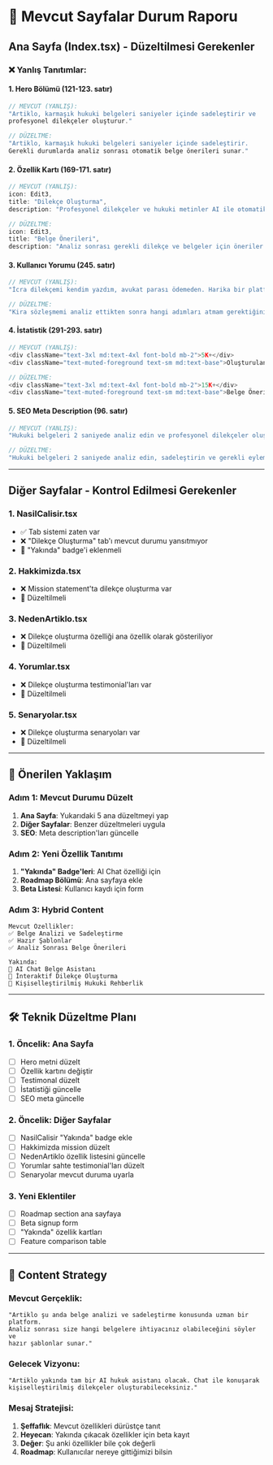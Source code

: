 # 🚨 Mevcut Sayfalar Durum Raporu

## Ana Sayfa (Index.tsx) - Düzeltilmesi Gerekenler

### ❌ Yanlış Tanıtımlar:

#### 1. **Hero Bölümü (121-123. satır)**
```typescript
// MEVCUT (YANLIŞ):
"Artiklo, karmaşık hukuki belgeleri saniyeler içinde sadeleştirir ve
profesyonel dilekçeler oluşturur."

// DÜZELTME:
"Artiklo, karmaşık hukuki belgeleri saniyeler içinde sadeleştirir.
Gerekli durumlarda analiz sonrası otomatik belge önerileri sunar."
```

#### 2. **Özellik Kartı (169-171. satır)**
```typescript
// MEVCUT (YANLIŞ):
icon: Edit3,
title: "Dilekçe Oluşturma",
description: "Profesyonel dilekçeler ve hukuki metinler AI ile otomatik oluşturun."

// DÜZELTME:
icon: Edit3,
title: "Belge Önerileri",
description: "Analiz sonrası gerekli dilekçe ve belgeler için öneriler alın."
```

#### 3. **Kullanıcı Yorumu (245. satır)**
```typescript
// MEVCUT (YANLIŞ):
"İcra dilekçemi kendim yazdım, avukat parası ödemeden. Harika bir platform!"

// DÜZELTME:
"Kira sözleşmemi analiz ettikten sonra hangi adımları atmam gerektiğini öğrendim."
```

#### 4. **İstatistik (291-293. satır)**
```typescript
// MEVCUT (YANLIŞ):
<div className="text-3xl md:text-4xl font-bold mb-2">5K+</div>
<div className="text-muted-foreground text-sm md:text-base">Oluşturulan Dilekçe</div>

// DÜZELTME:
<div className="text-3xl md:text-4xl font-bold mb-2">15K+</div>
<div className="text-muted-foreground text-sm md:text-base">Belge Önerisi</div>
```

#### 5. **SEO Meta Description (96. satır)**
```typescript
// MEVCUT (YANLIŞ):
"Hukuki belgeleri 2 saniyede analiz edin ve profesyonel dilekçeler oluşturun."

// DÜZELTME:
"Hukuki belgeleri 2 saniyede analiz edin, sadeleştirin ve gerekli eylem planınızı öğrenin."
```

---

## Diğer Sayfalar - Kontrol Edilmesi Gerekenler

### 1. **NasilCalisir.tsx**
- ✅ Tab sistemi zaten var
- ❌ "Dilekçe Oluşturma" tab'ı mevcut durumu yansıtmıyor
- 🔄 "Yakında" badge'i eklenmeli

### 2. **Hakkimizda.tsx**
- ❌ Mission statement'ta dilekçe oluşturma var
- 🔄 Düzeltilmeli

### 3. **NedenArtiklo.tsx**
- ❌ Dilekçe oluşturma özelliği ana özellik olarak gösteriliyor
- 🔄 Düzeltilmeli

### 4. **Yorumlar.tsx**
- ❌ Dilekçe oluşturma testimonial'ları var
- 🔄 Düzeltilmeli

### 5. **Senaryolar.tsx**
- ❌ Dilekçe oluşturma senaryoları var
- 🔄 Düzeltilmeli

---

## 🎯 Önerilen Yaklaşım

### Adım 1: Mevcut Durumu Düzelt
1. **Ana Sayfa**: Yukarıdaki 5 ana düzeltmeyi yap
2. **Diğer Sayfalar**: Benzer düzeltmeleri uygula
3. **SEO**: Meta description'ları güncelle

### Adım 2: Yeni Özellik Tanıtımı
1. **"Yakında" Badge'leri**: AI Chat özelliği için
2. **Roadmap Bölümü**: Ana sayfaya ekle
3. **Beta Listesi**: Kullanıcı kaydı için form

### Adım 3: Hybrid Content
```
Mevcut Özellikler:
✅ Belge Analizi ve Sadeleştirme
✅ Hazır Şablonlar
✅ Analiz Sonrası Belge Önerileri

Yakında:
🚀 AI Chat Belge Asistanı
🚀 İnteraktif Dilekçe Oluşturma
🚀 Kişiselleştirilmiş Hukuki Rehberlik
```

---

## 🛠️ Teknik Düzeltme Planı

### 1. Öncelik: Ana Sayfa
- [ ] Hero metni düzelt
- [ ] Özellik kartını değiştir  
- [ ] Testimonal düzelt
- [ ] İstatistiği güncelle
- [ ] SEO meta güncelle

### 2. Öncelik: Diğer Sayfalar
- [ ] NasilCalisir "Yakında" badge ekle
- [ ] Hakkimizda mission düzelt
- [ ] NedenArtiklo özellik listesini güncelle
- [ ] Yorumlar sahte testimonial'ları düzelt
- [ ] Senaryolar mevcut duruma uyarla

### 3. Yeni Eklentiler
- [ ] Roadmap section ana sayfaya
- [ ] Beta signup form
- [ ] "Yakında" özellik kartları
- [ ] Feature comparison table

---

## 📝 Content Strategy

### Mevcut Gerçeklik:
```
"Artiklo şu anda belge analizi ve sadeleştirme konusunda uzman bir platform. 
Analiz sonrası size hangi belgelere ihtiyacınız olabileceğini söyler ve 
hazır şablonlar sunar."
```

### Gelecek Vizyonu:
```
"Artiklo yakında tam bir AI hukuk asistanı olacak. Chat ile konuşarak 
kişiselleştirilmiş dilekçeler oluşturabileceksiniz."
```

### Mesaj Stratejisi:
1. **Şeffaflık**: Mevcut özellikleri dürüstçe tanıt
2. **Heyecan**: Yakında çıkacak özellikler için beta kayıt
3. **Değer**: Şu anki özellikler bile çok değerli
4. **Roadmap**: Kullanıcılar nereye gittiğimizi bilsin